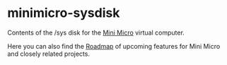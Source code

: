 # minimicro-sysdisk

Contents of the /sys disk for the [Mini Micro](https://miniscript.org/MiniMicro) virtual computer.

Here you can also find the [Roadmap](ROADMAP.md) of upcoming features for Mini Micro and closely related projects.
